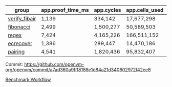 | group | app.proof_time_ms | app.cycles | app.cells_used | leaf.proof_time_ms | leaf.cycles | leaf.cells_used |
| -- | -- | -- | -- | -- | -- | -- |
| [verify_fibair](https://github.com/openvm-org/openvm/blob/benchmark-results/benchmarks/verify_fibair-a7ad360a9fff8188e1d84a21d340602972f42ee8.md) | 1,139 |  334,142 |  17,677,298 |- | - | - |
| [fibonacci](https://github.com/openvm-org/openvm/blob/benchmark-results/benchmarks/fibonacci-a7ad360a9fff8188e1d84a21d340602972f42ee8.md) | 2,499 |  1,500,277 |  50,589,503 | 3,485 |  1,263,288 |  70,284,006 |
| [regex](https://github.com/openvm-org/openvm/blob/benchmark-results/benchmarks/regex-a7ad360a9fff8188e1d84a21d340602972f42ee8.md) | 7,424 |  4,165,226 |  166,511,152 | 13,245 |  3,982,026 |  304,556,650 |
| [ecrecover](https://github.com/openvm-org/openvm/blob/benchmark-results/benchmarks/ecrecover-a7ad360a9fff8188e1d84a21d340602972f42ee8.md) | 1,386 |  289,447 |  14,470,186 | 11,992 |  2,988,597 |  244,253,474 |
| [pairing](https://github.com/openvm-org/openvm/blob/benchmark-results/benchmarks/pairing-a7ad360a9fff8188e1d84a21d340602972f42ee8.md) | 4,541 |  1,820,436 |  95,832,407 | 12,893 |  3,267,440 |  273,857,638 |


Commit: https://github.com/openvm-org/openvm/commit/a7ad360a9fff8188e1d84a21d340602972f42ee8

[Benchmark Workflow](https://github.com/openvm-org/openvm/actions/runs/14808613768)
